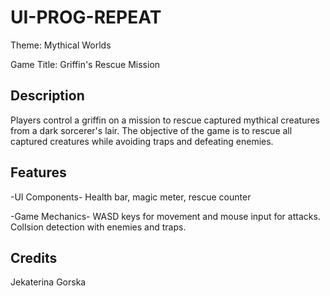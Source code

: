 # UI-PROG-REPEAT

  Theme: Mythical Worlds
  
  Game Title: Griffin's Rescue Mission

## Description
Players control a griffin on a mission to rescue captured mythical creatures from a dark sorcerer's lair. The objective of the game is to rescue all captured creatures while avoiding traps and defeating enemies.

## Features
-UI Components-
Health bar, magic meter, rescue counter

-Game Mechanics-
WASD keys for movement and mouse input for attacks. Collsion detection with enemies and traps.

## Credits
Jekaterina Gorska 
